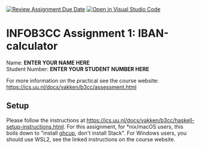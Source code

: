 [![Review Assignment Due Date](https://classroom.github.com/assets/deadline-readme-button-24ddc0f5d75046c5622901739e7c5dd533143b0c8e959d652212380cedb1ea36.svg)](https://classroom.github.com/a/JoAgce3o)
[![Open in Visual Studio Code](https://classroom.github.com/assets/open-in-vscode-718a45dd9cf7e7f842a935f5ebbe5719a5e09af4491e668f4dbf3b35d5cca122.svg)](https://classroom.github.com/online_ide?assignment_repo_id=13121451&assignment_repo_type=AssignmentRepo)
# INFOB3CC Assignment 1: IBAN-calculator

Name:  **ENTER YOUR NAME HERE**<br>
Student Number: **ENTER YOUR STUDENT NUMBER HERE**

For more information on the practical see the course website:
<https://ics.uu.nl/docs/vakken/b3cc/assessment.html>


## Setup

Please follow the instructions at
<https://ics.uu.nl/docs/vakken/b3cc/haskell-setup-instructions.html>. For
this assignment, for \*nix/macOS users, this boils down to "install
[ghcup](https://www.haskell.org/ghcup/), don't install Stack". For Windows
users, you should use WSL2, see the linked instructions on the course website.
